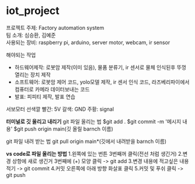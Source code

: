 # iot_project

프로젝트 주제: Factory automation system</br>
팀 소개: 심승환, 김예준</br>
사용되는 장비: raspberry pi, arduino, server motor, webcam, ir sensor</br>

해야되는 작업
- 하드웨어제작: 로봇암 제작(이미 있음), 물품 분류기, ir 센서로 물체 인식된후 뚜껑 열리는 장치 제작
- 소프트웨어: 로봇암 제어 코드, yolo모델 제작, ir 센서 인식 코드, 라즈베리파이에서 컴퓨터로 카메라 데이터보내는 코드
- 발표: 피피티 제작, 발표 연습


서보모터 선색깔
빨간: 5V
갈색: GND
주황: signal


**터미널로 깃 올리고 내리기**
git 파일 올리는 법
$git add .
$git commit -m '메시지 내용'
$git push origin main(깃 올릴 barnch 이름)

git 파일 내려 받는 법
git pull origin main*(깃에서 내려받을 barnch 이름)

**vs code로 파일 올리는 방법**
1.왼쪽에 있는 번튼 3번째꺼 클릭(전선 처럼 생긴거)
2.변경 상항에 새로 생긴거 3번째에 (+) 모양 클릭 -> git add
3.변경 내용에 적고싶은 내용 적기 -> git commit 
4.커밋 오른쪽에 아래 방향 화살표 클릭
5.커밋 및 푸쉬 클릭 -> git push

